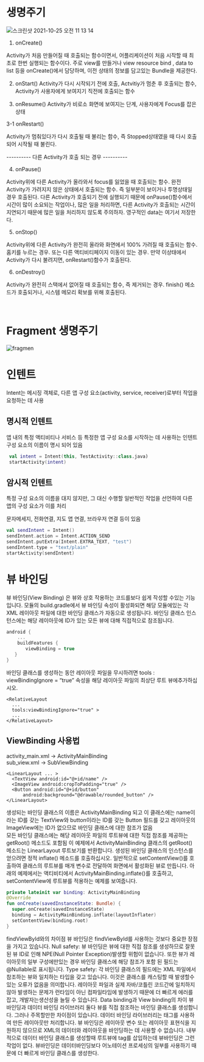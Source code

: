 # 생명주기

![스크린샷 2021-10-25 오전 11 13 14](https://user-images.githubusercontent.com/66652964/138625307-1a587b59-6862-4775-8efc-3f7792654ced.png)


1. onCreate()

Activity가 처음 만들어질 때 호출되는 함수이면서, 어플리케이션이 처음 시작할 때 최초로 한번 실행되는 함수이다. 주로 view를 만들거나 view resource bind , data to list 등을 onCreate()에서 담당하며, 이전 상태의 정보를 담고있는 Bundle을 제공한다.


2. onStart()
Activity가 다시 시작되기 전에 호출, Actvitiy가 멈춘 후 호출되는 함수, Activity가 사용자에게 보여지기 직전에 호출되는 함수


3. onResume()
Activity가 비로소 화면에 보여지는 단계, 사용자에게 Focus를 잡은 상태


3-1 onRestart()

Activity가 멈춰있다가 다시 호출될 때 불리는 함수, 즉 Stopped상태였을 때 다시 호출되어 시작될 때 불린다.



---------- 다른 Activity가 호출 되는 경우 ---------- 

4. onPause()

 Activity위에 다른 Activity가 올라와서 focus를 잃었을 때 호출되는 함수. 
 완전 Activity가 가려지지 않은 상태에서 호출되는 함수.
 즉 일부분이 보이거나 투명상태일 경우 호출된다.
 다른 Activity가 호출되기 전에 실행되기 때문에 onPause()함수에서 시간이 많이 소요되는 작업이나, 
 많은 일을 처리하면, 다른 Activity가 호출되는 시간이 지연되기 때문에 많은 일을 처리하지 않도록 주의하자.
 영구적인 data는 여기서 저장한다.


5. onStop()

Activity위에 다른 Activity가 완전히 올라와 화면에서 100% 가려질 때 호출되는 함수. 홈키를 누르는 경우. 
또는 다른 액티비티페이지 이동이 있는 경우. 만약 이상태에서 Activity가 다시 불려지면, onRestart()함수가 호출된다.


6. onDestroy()

Activity가 완전히 스택에서 없어질 때 호출되는 함수, 즉 제거되는 경우. 
finish() 메소드가 호출되거나, 시스템 메모리 확보를 위해 호출된다.

</br>

# Fragment 생명주기

![fragmen](https://user-images.githubusercontent.com/66652964/138625404-bdd95d0d-6935-4901-b4e8-cc296feb884f.png)


# 인텐트
Intent는 메시징 객체로, 다른 앱 구성 요소(activity, service, receiver)로부터 작업을 요청하는 데 사용

## 명시적 인텐트
  앱 내의 특정 액티비티나 서비스 등 특정한 앱 구성 요소를 시작하는 데 사용하는 인텐트 구성 요소의 이름이 명시 되어 있음
 ```kotlin
  val intent = Intent(this, TestActivity::class.java)
  startActivity(intent)
 ```
  
## 암시적 인텐트
 특정 구성 요소의 이름을 대지 않지만, 그 대신 수행할 일반적인 작업을 선언하여 다른 앱의 구성 요소가 이를 처리
 
 문자메세지, 전화연결, 지도 앱 연결, 브라우저 연결 등이 있음
 ```kotlin
 val sendIntent = Intent()
 sendIntent.action = Intent.ACTION_SEND
 sendIntent.putExtra(Intent.EXTRA_TEXT, "test")
 sendIntent.type = "text/plain"
 startActivity(sendIntent)
 ```
 
 
 # 뷰 바인딩
 뷰 바인딩(View Binding) 은 뷰와 상호 작용하는 코드를보다 쉽게 작성할 수있는 기능입니다. 모듈의 build.gradle에서 뷰 바인딩 속성이 활성화되면 해당 모듈에있는 각 XML 레이아웃 파일에 대한 바인딩 클래스가 자동으로 생성됩니다. 바인딩 클래스 인스턴스에는 해당 레이아웃에 ID가 있는 모든 뷰에 대해 직접적으로 참조됩니다.
 ```Kotlin
 android {
     ...
     buildFeatures {
        viewBinding = true
    }
 }
 ```
 
 바인딩 클래스를 생성하는 동안 레이아웃 파일을 무시하려면
 tools : viewBindingIgnore = “true” 속성을 해당 레이아웃 파일의 최상단 루트 뷰에추가하십시오.
  ```
<RelativeLayout
    ...
    tools:viewBindingIgnore="true" >
    ...
</RelativeLayout>
 ```
 
 ## ViewBinding 사용법
 activity_main.xml -> ActivityMainBinding
 </br>
 sub_view.xml -> SubViewBinding
 
  ```
 <LinearLayout ... >
    <TextView android:id="@+id/name" />
    <ImageView android:cropToPadding="true" />
    <Button android:id="@+id/button"
        android:background="@drawable/rounded_button" />
</LinearLayout>
 ```
 
 생성되는 바인딩 클래스의 이름은 ActivityMainBinding 되고
 이 클래스에는 name이라는 ID를 갖는 TextView와 button이라는 ID를 갖는 Button 필드를 갖고 레이아웃의 ImageView에는 ID가 없으므로 바인딩 클래스에 대한 참조가 없음
 </br>
모든 바인딩 클래스에는 해당 레이아웃 파일의 루트뷰에 대한 직접 참조를 제공하는 getRoot() 메소드도 포함됨 
이 예제에서 ActivityMainBinding 클래스의 getRoot() 메소드는 LinearLayout 루트보기를 반환합니다.
생성된 바인딩 클래스의 인스턴스를 얻으려면 정적 inflate() 메소드를 호출하십시오. 일반적으로 setContentView()를 호출하여 클래스의 루트뷰를 매개 변수로 전달하여 화면에서 활성화된 뷰로 만듭니다. 
아래의 예제에서는 액티비티에서 ActivityMainBinding.inflate()를 호출하고, setContentView에 루트뷰를 적용하는 예제를 보여줍니다.

 
 
 
  ``` Kotlin 
  private lateinit var binding: ActivityMainBinding
@Override
fun onCreate(savedInstanceState: Bundle) {
    super.onCreate(savedInstanceState)
    binding = ActivityMainBinding.inflate(layoutInflater)
    setContentView(binding.root)
}
  ```
  
  findViewById와의 차이점
뷰 바인딩은 findViewById를 사용하는 것보다 중요한 장점을 가지고 있습니다.
Null safety: 뷰 바인딩은 뷰에 대한 직접 참조를 생성하므로 잘못된 뷰 ID로 인해 NPE(Null Pointer Exception)발생할 위험이 없습니다. 또한 뷰가 레이아웃의 일부 구성에만있는 경우 바인딩 클래스에 해당 참조가 포함 된 필드는 @Nullable로 표시됩니다.
Type safety: 각 바인딩 클래스의 필드에는 XML 파일에서 참조하는 뷰와 일치하는 타입을 갖고 있습니다. 이것은 클래스를 캐스팅할 때 발생할수 있는 오류가 없음을 의미합니다.
레이아웃 파일과 실제 자바/코틀린 코드간에 일치하지 않아 발생하는 문제가 런타임이 아닌 컴파일타임에 발생하기 때문에 더 빠르게 에러를 잡고, 개발자는생산성을 늘릴 수 있습니다.
Data binding과 View binding의 차이
뷰 바인딩과 데이터 바인딩 라이브러리 둘다 뷰를 직접 참조하는 바인딩 클래스를 생성합니다. 그러나 주목할만한 차이점이 있습니다.
데이터 바인딩 라이브러리는 <layout> 태그를 사용하여 만든 레이아웃만 처리합니다.
뷰 바인딩은 레이아웃 변수 또는 레이아웃 표현식을 지원하지 않으므로 XML의 데이터와 레이아웃을 바인딩하는 데 사용할 수 없습니다.
내부적으로 데이터 바인딩 클래스를 생성할때 루트뷰에 tag를 삽입하는데 뷰바인딩은 그런 작업이 없다.
뷰바인딩은 데이터바인딩보다 어노테이션 프로세싱의 일부를 사용하기 때문에 더 빠르게 바인딩 클래스를 생성한다.

  
